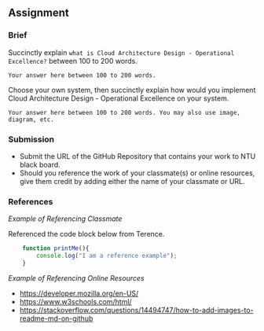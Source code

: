 ## Assignment

### Brief

Succinctly explain `what is Cloud Architecture Design - Operational Excellence?` between 100 to 200 words.

```
Your answer here between 100 to 200 words.
```


Choose your own system, then succinctly explain how would you implement Cloud Architecture Design - Operational Excellence on your system.

```
Your answer here between 100 to 200 words. You may also use image, diagram, etc.
```

### Submission 

- Submit the URL of the GitHub Repository that contains your work to NTU black board.
- Should you reference the work of your classmate(s) or online resources, give them credit by adding either the name of your classmate or URL. 

### References

_Example of Referencing Classmate_

Referenced the code block below from Terence.
```js
    function printMe(){
        console.log("I am a reference example");
    }
```

_Example of Referencing Online Resources_

- https://developer.mozilla.org/en-US/
- https://www.w3schools.com/html/
- https://stackoverflow.com/questions/14494747/how-to-add-images-to-readme-md-on-github
